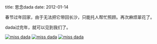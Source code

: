 title: 思念dada
date: 2012-01-14

春节过年回家，由于无法把它带回长沙，只能托人帮忙照顾。再次麻烦翠花了。

dada过完年，就可以见到我们了。

<a class="fancybox" title="miss dada" href="http://wodedada.com/imgs/2012-01/IMG_0810.JPG" rel="group"><img src="http://wodedada.com/imgs/2012-01/thumbnails/IMG_0810.JPG" alt="miss dada" /></a>
<a class="fancybox" title="miss dada" href="http://wodedada.com/imgs/2012-01/IMG_0814.JPG" rel="group"><img src="http://wodedada.com/imgs/2012-01/thumbnails/IMG_0814.JPG" alt="miss dada" /></a>
<a class="fancybox" title="miss dada" href="http://wodedada.com/imgs/2012-01/IMG_0826.JPG" rel="group"><img src="http://wodedada.com/imgs/2012-01/thumbnails/IMG_0826.JPG" alt="miss dada" /></a>

